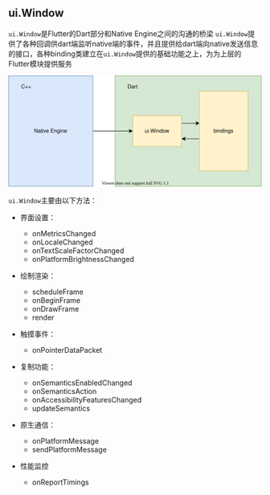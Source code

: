 
## ui.Window
`ui.Window`是Flutter的Dart部分和Native Engine之间的沟通的桥梁
`ui.Window`提供了各种回调供dart端监听native端的事件，并且提供给dart端向native发送信息的接口，各种binding类建立在`ui.Window`提供的基础功能之上，为为上层的Flutter模块提供服务

![enter image description here](https://raw.githubusercontent.com/Ryan-Hu/LearnFlutter/master/images/window-overview.svg)

`ui.Window`主要由以下方法：

* 界面设置：
	 - onMetricsChanged
	 - onLocaleChanged
	 - onTextScaleFactorChanged
	 - onPlatformBrightnessChanged
	 
* 绘制渲染：
	- scheduleFrame
	- onBeginFrame
	- onDrawFrame
	- render

* 触摸事件：
	- onPointerDataPacket

* 复制功能：
	- onSemanticsEnabledChanged
	- onSemanticsAction
	- onAccessibilityFeaturesChanged
	- updateSemantics

* 原生通信：
	- onPlatformMessage
	- sendPlatformMessage

* 性能监控
	- onReportTimings
